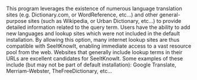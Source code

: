 This program leverages the existence of numerous language translation sites (e.g. Dictionary.com, or WordReference, etc...) and other general-purpose sites (such as Wikipedia, or Urban Dictionary, etc...) to provide 
detailed information related to the query term. Users have the ability to add new languages and lookup sites which were not included in the default installation. By allowing this option, many internet lookup sites 
are thus compatible with SeeItKnowIt, enabling immediate access to a vast resource pool from the web. Websites that generally include lookup terms in their URLs are excellent candidates for SeeItKnowIt. 
Some examples of these include (but may not be part of default installation): Google Translate, Merriam-Webster, TheFreeDictionary, etc...